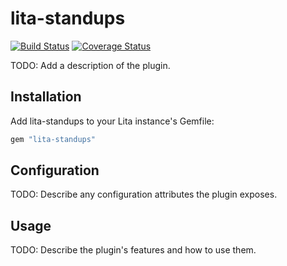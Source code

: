 # lita-standups

[![Build Status](https://travis-ci.org/cristianbica/lita-standups.png?branch=master)](https://travis-ci.org/cristianbica/lita-standups)
[![Coverage Status](https://coveralls.io/repos/cristianbica/lita-standups/badge.png)](https://coveralls.io/r/cristianbica/lita-standups)

TODO: Add a description of the plugin.

## Installation

Add lita-standups to your Lita instance's Gemfile:

``` ruby
gem "lita-standups"
```

## Configuration

TODO: Describe any configuration attributes the plugin exposes.

## Usage

TODO: Describe the plugin's features and how to use them.
